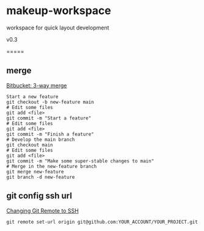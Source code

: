 # makeup-workspace
workspace for quick layout development

v0.3

=====
## merge
[Bitbucket: 3-way merge](https://www.atlassian.com/git/tutorials/using-branches/git-merge)

``` bush
Start a new feature
git checkout -b new-feature main
# Edit some files
git add <file>
git commit -m "Start a feature"
# Edit some files
git add <file>
git commit -m "Finish a feature"
# Develop the main branch
git checkout main
# Edit some files
git add <file>
git commit -m "Make some super-stable changes to main"
# Merge in the new-feature branch
git merge new-feature
git branch -d new-feature
```

## git config ssh url
[Changing Git Remote to SSH](https://devconnected.com/how-to-change-git-remote-origin/)

``` bush
git remote set-url origin git@github.com:YOUR_ACCOUNT/YOUR_PROJECT.git
```
